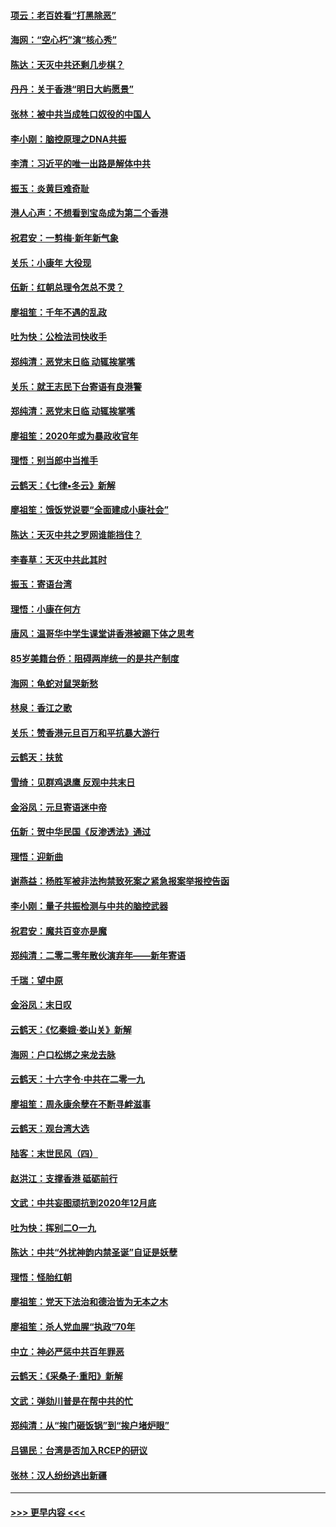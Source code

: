 #### [项云：老百姓看“打黑除恶”](../pages/nsc993/n11785398.md?t=01120322) 
#### [海网：“空心朽”演“核心秀”](../pages/nsc993/n11783874.md?t=01120322) 
#### [陈达：天灭中共还剩几步棋？](../pages/nsc993/n11783719.md?t=01120322) 
#### [丹丹：关于香港“明日大屿愿景”](../pages/nsc993/n11783273.md?t=01120322) 
#### [张林：被中共当成牲口奴役的中国人](../pages/nsc993/n11782397.md?t=01120322) 
#### [李小刚：脑控原理之DNA共振](../pages/nsc993/n11780962.md?t=01120322) 
#### [李清：习近平的唯一出路是解体中共](../pages/nsc993/n11780866.md?t=01120322) 
#### [振玉：炎黄巨难奇耻](../pages/nsc993/n11779632.md?t=01120322) 
#### [港人心声：不想看到宝岛成为第二个香港](../pages/nsc993/n11778817.md?t=01120322) 
#### [祝君安：一剪梅‧新年新气象](../pages/nsc993/n11776340.md?t=01120322) 
#### [关乐：小康年 大役现](../pages/nsc993/n11774213.md?t=01120322) 
#### [伍新：红朝总理令怎总不灵？](../pages/nsc993/n11770813.md?t=01120322) 
#### [廖祖笙：千年不遇的乱政](../pages/nsc993/n11770373.md?t=01120322) 
#### [吐为快：公检法司快收手](../pages/nsc993/n11770359.md?t=01120322) 
#### [郑纯清：恶党末日临 动辄挨掌嘴](../pages/nsc993/n11769912.md?t=01120322) 
#### [关乐：就王志民下台寄语有良港警](../pages/nsc993/n11769903.md?t=01120322) 
#### [郑纯清：恶党末日临 动辄挨掌嘴](../pages/nsc993/n11769356.md?t=01120322) 
#### [廖祖笙：2020年或为暴政收官年](../pages/nsc993/n11768216.md?t=01120322) 
#### [理悟：别当郎中当推手](../pages/nsc993/n11768243.md?t=01120322) 
#### [云鹤天：《七律▪冬云》新解](../pages/nsc993/n11768204.md?t=01120322) 
#### [廖祖笙：饿饭党说要“全面建成小康社会”](../pages/nsc993/n11767482.md?t=01120322) 
#### [陈达：天灭中共之罗网谁能挡住？](../pages/nsc993/n11767465.md?t=01120322) 
#### [李春草：天灭中共此其时](../pages/nsc993/n11767452.md?t=01120322) 
#### [振玉：寄语台湾](../pages/nsc993/n11767432.md?t=01120322) 
#### [理悟：小康在何方](../pages/nsc993/n11767394.md?t=01120322) 
#### [唐风：温哥华中学生课堂讲香港被踢下体之思考](../pages/nsc993/n11766848.md?t=01120322) 
#### [85岁美籍台侨：阻碍两岸统一的是共产制度](../pages/nsc993/n11765043.md?t=01120322) 
#### [海网：龟蛇对鼠哭新愁](../pages/nsc993/n11764895.md?t=01120322) 
#### [林泉：香江之歌](../pages/nsc993/n11764415.md?t=01120322) 
#### [关乐：赞香港元旦百万和平抗暴大游行](../pages/nsc993/n11764382.md?t=01120322) 
#### [云鹤天：扶贫](../pages/nsc993/n11764245.md?t=01120322) 
#### [雪绮：见群鸡退鹰  反观中共末日](../pages/nsc993/n11762112.md?t=01120322) 
#### [金浴凤：元旦寄语迷中帝](../pages/nsc993/n11761788.md?t=01120322) 
#### [伍新：贺中华民国《反渗透法》通过](../pages/nsc993/n11761994.md?t=01120322) 
#### [理悟：迎新曲](../pages/nsc993/n11761152.md?t=01120322) 
#### [谢燕益：杨胜军被非法拘禁致死案之紧急报案举报控告函](../pages/nsc993/n11756134.md?t=01120322) 
#### [李小刚：量子共振检测与中共的脑控武器](../pages/nsc993/n11754518.md?t=01120322) 
#### [祝君安：魔共百变亦是魔](../pages/nsc993/n11754469.md?t=01120322) 
#### [郑纯清：二零二零年散伙演弃年——新年寄语](../pages/nsc993/n11754195.md?t=01120322) 
#### [千瑞：望中原](../pages/nsc993/n11754159.md?t=01120322) 
#### [金浴凤：末日叹](../pages/nsc993/n11752359.md?t=01120322) 
#### [云鹤天：《忆秦娥‧娄山关》新解](../pages/nsc993/n11752348.md?t=01120322) 
#### [海网：户口松绑之来龙去脉](../pages/nsc993/n11752328.md?t=01120322) 
#### [云鹤天：十六字令‧中共在二零一九](../pages/nsc993/n11752305.md?t=01120322) 
#### [廖祖笙：周永康余孽在不断寻衅滋事](../pages/nsc993/n11751013.md?t=01120322) 
#### [云鹤天：观台湾大选](../pages/nsc993/n11751007.md?t=01120322) 
#### [陆客：末世民风（四）](../pages/nsc993/n11749203.md?t=01120322) 
#### [赵洪江：支撑香港 砥砺前行](../pages/nsc993/n11748482.md?t=01120322) 
#### [文武：中共妄图顽抗到2020年12月底](../pages/nsc993/n11748446.md?t=01120322) 
#### [吐为快：挥别二O一九](../pages/nsc993/n11748411.md?t=01120322) 
#### [陈达：中共“外扰神韵内禁圣诞”自证是妖孽](../pages/nsc993/n11748226.md?t=01120322) 
#### [理悟：怪胎红朝](../pages/nsc993/n11748206.md?t=01120322) 
#### [廖祖笙：党天下法治和德治皆为无本之木](../pages/nsc993/n11748135.md?t=01120322) 
#### [廖祖笙：杀人党血腥“执政”70年](../pages/nsc993/n11745144.md?t=01120322) 
#### [中立：神必严惩中共百年罪恶](../pages/nsc993/n11744970.md?t=01120322) 
#### [云鹤天：《采桑子‧重阳》新解](../pages/nsc993/n11744948.md?t=01120322) 
#### [文武：弹劾川普是在帮中共的忙](../pages/nsc993/n11744758.md?t=01120322) 
#### [郑纯清：从“挨门砸饭锅”到“挨户堵炉眼”](../pages/nsc993/n11744745.md?t=01120322) 
#### [吕锡民：台湾是否加入RCEP的研议](../pages/nsc993/n11744701.md?t=01120322) 
#### [张林：汉人纷纷逃出新疆](../pages/nsc993/n11743530.md?t=01120322) 

----
#### [ >>> 更早内容 <<< ](../indexes/nsc993-earlier.md)
